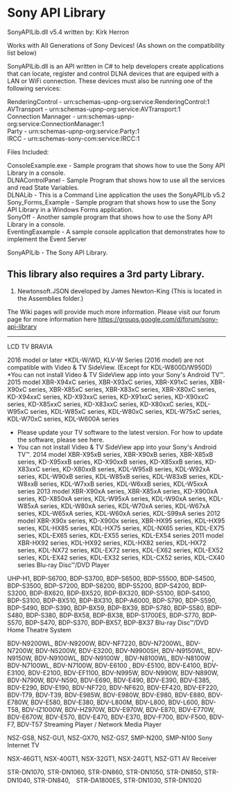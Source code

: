 Sony API Library
===============
SonyAPILib.dll v5.4 written by: Kirk Herron

Works with All Generations of Sony Devices!
(As shown on the compatibility list below)

SonyAPILib.dll is an API written in C# to help developers create applications that can locate, register and control DLNA devices that are equiped with a LAN or WiFi connection. These devices must also be running one of the following services:

RenderingControl - urn:schemas-upnp-org:service:RenderingControl:1  
AVTransport - urn:schemas-upnp-org:service:AVTransport:1  
Connection Mannager - urn:schemas-upnp-org:service:ConnectionManager:1  
Party - urn:schemas-upnp-org:service:Party:1  
IRCC - urn:schemas-sony-com:service:IRCC:1  



Files Included:

ConsoleExample.exe  - Sample program that shows how to use the Sony API Library in a console.  
DLNAControlPanel - Sample Program that shows how to use all the services and read State Variables.  
DLNALib - This is a Command Line application the uses the SonyAPILib v5.2  
Sony_Forms_Example - Sample program that shows how to use the Sony API Library in a Windows Forms application.  
SonyOff - Another sample program that shows how to use the Sony API Library in a console.  
EventingEaxample - A sample console application that demonstrates how to implement the Event Server

SonyAPILib - The Sony API Library.

This library also requires a 3rd party Library.
----------------------------------------------------------------------
1) Newtonsoft.JSON developed by James Newton-King
    (This is located in the Assemblies folder.)

The Wiki pages will provide much more information.
Please visit our forum page for more information here https://groups.google.com/d/forum/sony-api-library 


----------------------------------------------------------------------
LCD TV BRAVIA

2016 model or later
*KDL-W/WD, KLV-W Series (2016 model) are not compatible with Video & TV SideView. (Except for KDL-W800D/W950D)
*You can not install Video & TV SideView app into your Sony's Android TV™.
2015 model
XBR-X94xC series, XBR-X93xC series, XBR-X91xC series, XBR-X90xC series, XBR-X85xC series, XBR-X83xC series, XBR-X80xC series, KD-X94xxC series, KD-X93xxC series, KD-X91xxC series, KD-X90xxC series, KD-X85xxC series, KD-X83xxC series, KD-X80xxC series, KDL-W95xC series, KDL-W85xC series, KDL-W80xC series, KDL-W75xC series, KDL-W70xC series, KDL-W600A series
* Please update your TV software to the latest version. For how to update the software, please see here.
* You can not install Video & TV SideView app into your Sony's Android TV™.
2014 model
XBR-X95xB series, XBR-X90xB series, XBR-X85xB series, KD-X95xxB series, KD-X90xxB series, KD-X85xxB series, KD-X83xxC series, KD-X80xxB series, KDL-W95xB series, KDL-W92xA series, KDL-W90xB series, KDL-W85xB series, KDL-W83xB series, KDL-W8xxB series, KDL-W7xxB series, KDL-W6xxB series, KDL-W5xxA series
2013 model
XBR-X90xA series, XBR-X85xA series, KD-X900xA series, KD-X850xA series, KDL-W95xA series, KDL-W90xA series, KDL-W85xA series, KDL-W80xA series, KDL-W70xA series, KDL-W67xA series, KDL-W65xA series, KDL-W60xA series, KDL-S99xA series
2012 model
XBR-X90x series, KD-X900x series, XBR-HX95 series, KDL-HX95 series, KDL-HX85 series, KDL-HX75 series, KDL-NX65 series, KDL-EX75 series, KDL-EX65 series, KDL-EX55 series, KDL-EX54 series
2011 model
XBR-HX92 series, KDL-HX92 series, KDL-HX82 series, KDL-HX72 series, KDL-NX72 series, KDL-EX72 series, KDL-EX62 series, KDL-EX52 series, KDL-EX42 series, KDL-EX32 series, KDL-CX52 series, KDL-CX40 series
Blu-ray Disc™/DVD Player

UHP-H1, BDP-S6700, BDP-S3700, BDP-S6500, BDP-S5500, BDP-S4500, BDP-S3500, BDP-S7200, BDP-S6200, BDP-S5200, BDP-S4200, BDP-S3200, BDP-BX620, BDP-BX520, BDP-BX320, BDP-S5100, BDP-S4100, BDP-S3100, BDP-BX510, BDP-BX310, BDP-A6000, BDP-S790, BDP-S590, BDP-S490, BDP-S390, BDP-BX59, BDP-BX39, BDP-S780, BDP-S580, BDP-S480, BDP-S380, BDP-BX58, BDP-BX38, BDP-S1700ES, BDP-S770, BDP-S570, BDP-S470, BDP-S370, BDP-BX57, BDP-BX37
Blu-ray Disc™/DVD Home Theatre System

BDV-N9200WL, BDV-N9200W, BDV-NF7220, BDV-N7200WL, BDV-N7200W, BDV-N5200W, BDV-E3200, BDV-N9900SH, BDV-N9150WL, BDV-N9150W, BDV-N9100WL, BDV-N9100W , BDV-N8100WL, BDV-N8100W , BDV-N7100WL, BDV-N7100W, BDV-E6100 , BDV-E5100, BDV-E4100, BDV-E3100, BDV-E2100, BDV-EF1100, BDV-N995W, BDV-N990W, BDV-N890W, BDV-N790W, BDV-N590, BDV-E690, BDV-E490, BDV-E390, BDV-E385, BDV-E290, BDV-E190, BDV-NF720, BDV-NF620, BDV-EF420, BDV-EF220, BDV-T79, BDV-T39, BDV-E985W, BDV-E980W, BDV-E980, BDV-E880, BDV-E780W, BDV-E580, BDV-E380, BDV-L800M, BDV-L800, BDV-L600, BDV-T58, BDV-IZ1000W, BDV-HZ970W, BDV-E970W, BDV-E870, BDV-E770W, BDV-E670W, BDV-E570, BDV-E470, BDV-E370, BDV-F700, BDV-F500, BDV-F7, BDV-T57
Streaming Player / Network Media Player

NSZ-GS8, NSZ-GU1, NSZ-GX70, NSZ-GS7, SMP-N200, SMP-N100
Sony Internet TV

NSX-46GT1, NSX-40GT1, NSX-32GT1, NSX-24GT1, NSZ-GT1
AV Receiver

STR-DN1070, STR-DN1060, STR-DN860, STR-DN1050, STR-DN850, STR-DN1040, STR-DN840,　STR-DA1800ES, STR-DN1030, STR-DN1020
